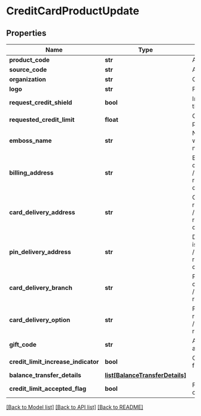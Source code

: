 # CreditCardProductUpdate

## Properties
Name | Type | Description | Notes
------------ | ------------- | ------------- | -------------
**product_code** | **str** | A unique code that identifies the product. | [optional] 
**source_code** | **str** | A source code to identify the product | [optional] 
**organization** | **str** | Card issuing organization name | [optional] 
**logo** | **str** | Product logo to identify the product | [optional] 
**request_credit_shield** | **bool** | Insurance enrolment for outstanding balance on the card. Valid values: true and false | [optional] 
**requested_credit_limit** | **float** | Credit limit requested by applicant for the product. | [optional] 
**emboss_name** | **str** | Name to be embossed on card.If blank, bank will assign automatically based on the market norms. | [optional] 
**billing_address** | **str** | Billing address of applicant. This is a reference data data field. Please use /v1/utilities/referenceData/{addressType} resource to get valid value of this field with description. | [optional] 
**card_delivery_address** | **str** | Card delivery address of applicant. This is a reference data data field. Please use /v1/utilities/referenceData/{addressType} resource to get valid value of this field with description. | [optional] 
**pin_delivery_address** | **str** | Delivery address  for card pin of applicant. This is a reference data data field. Please use /v1/utilities/referenceData/{addressType} resource to get valid value of this field with description. | [optional] 
**card_delivery_branch** | **str** | Pick-up branch detail of the Citi bank for card collection. This is a reference data. Please use /v1/utilities/referenceData/{cardDeliveryBranch} resource to get valid value of this field. | [optional] 
**card_delivery_option** | **str** | Pick-up option for card collection. This is a reference data. Please use /v1/utilities/referenceData/{cardDeliveryOption} resource to get valid value of this field. | [optional] 
**gift_code** | **str** | A  unique code that identifies the gift offered along with the product | [optional] 
**credit_limit_increase_indicator** | **bool** | Option  to review the credit limit in the future.Valid values: true and false | [optional] 
**balance_transfer_details** | [**list[BalanceTransferDetails]**](BalanceTransferDetails.md) |  | [optional] 
**credit_limit_accepted_flag** | **bool** | Flag to indicate acceptance of customer for the credit card limit. | [optional] 

[[Back to Model list]](../README.md#documentation-for-models) [[Back to API list]](../README.md#documentation-for-api-endpoints) [[Back to README]](../README.md)

